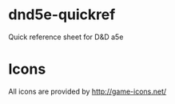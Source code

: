 dnd5e-quickref
==============

Quick reference sheet for D&amp;D a5e


Icons
==============

All icons are provided by http://game-icons.net/
